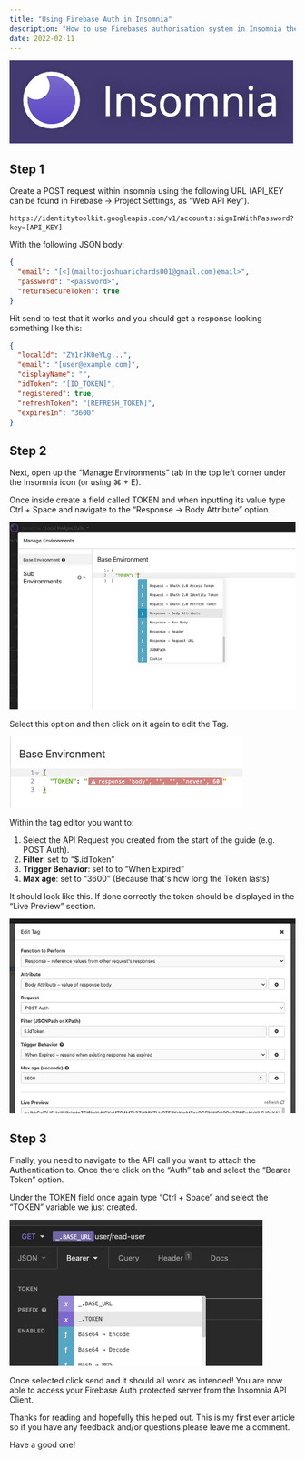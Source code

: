 ```yaml
---
title: "Using Firebase Auth in Insomnia"
description: "How to use Firebases authorisation system in Insomnia the right way."
date: 2022-02-11
---
```


![img](./images/firebase-auth-insomnia/insomnia.png)

## Step 1

Create a POST request within insomnia using the following URL (API_KEY can be found in Firebase -> Project Settings, as “Web API Key”).

```text
https://identitytoolkit.googleapis.com/v1/accounts:signInWithPassword?key=[API_KEY]
```

With the following JSON body:

```json
{
  "email": "[<](mailto:joshuarichards001@gmail.com)email>",
  "password": "<password>",
  "returnSecureToken": true
}
```

Hit send to test that it works and you should get a response looking something like this:

```json
{
  "localId": "ZY1rJK0eYLg...",
  "email": "[user@example.com]",
  "displayName": "",
  "idToken": "[ID_TOKEN]",
  "registered": true,
  "refreshToken": "[REFRESH_TOKEN]",
  "expiresIn": "3600"
}
```

## Step 2

Next, open up the “Manage Environments” tab in the top left corner under the Insomnia icon (or using ⌘ + E).

Once inside create a field called TOKEN and when inputting its value type Ctrl + Space and navigate to the “Response -> Body Attribute” option.

![img](./images/firebase-auth-insomnia/environment.png)

Select this option and then click on it again to edit the Tag.

![img](./images/firebase-auth-insomnia/token.png)

Within the tag editor you want to:

1. Select the API Request you created from the start of the guide (e.g. POST Auth).
2. **Filter**: set to “$.idToken”
3. **Trigger Behavior**: set to to “When Expired”
4. **Max age**: set to “3600” (Because that's how long the Token lasts)

It should look like this. If done correctly the token should be displayed in the “Live Preview” section.

![img](./images/firebase-auth-insomnia/tag.png)

## Step 3

Finally, you need to navigate to the API call you want to attach the Authentication to. Once there click on the “Auth” tab and select the “Bearer Token” option.

Under the TOKEN field once again type “Ctrl + Space” and select the “TOKEN” variable we just created.

![img](./images/firebase-auth-insomnia/url.png)

Once selected click send and it should all work as intended! You are now able to access your Firebase Auth protected server from the Insomnia API Client.

Thanks for reading and hopefully this helped out. This is my first ever article so if you have any feedback and/or questions please leave me a comment.

Have a good one!
